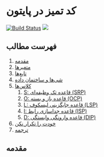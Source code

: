 # کد تمیز در پایتون

[![Build Status](https://travis-ci.com/zedr/clean-code-python.svg?branch=master)](https://travis-ci.com/zedr/clean-code-python)
[![](https://img.shields.io/badge/python-3.8+-blue.svg)](https://www.python.org/download/releases/3.8.3/)

## فهرست مطالب
1. [مقدمه](#مقدمه)
2. [متغیرها]()
3. [تابع‌ها]()
4. [شی‌ها و ساختمان داده]()
5. [کلاس‌ها]()
    1. [S: قاعده تک وظیفه‌ای (SRP)]()
    2. [O: قاعده باز و بسته (OCP)]()
    3. [L: قاعده جایگزینی لیسکوف (LSP)]()
    4. [I: قاعده جداسازی رابط (ISP)]()
    5. [D: قاعده وارونگی وابستگی (DIP)]()
6. [خودت را تکرار نکن]()
7. [ترجمه]()

## مقدمه


